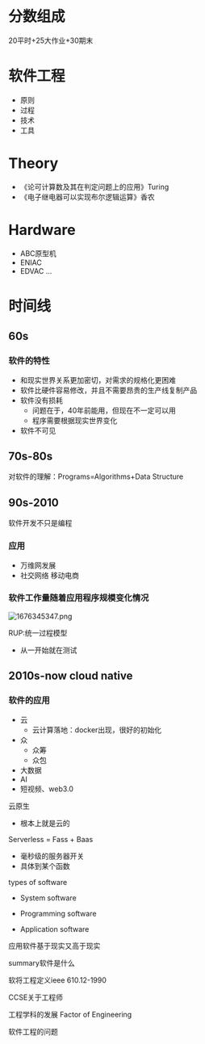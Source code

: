 # 分数组成
20平时+25大作业+30期末
# 软件工程
- 原则
- 过程
- 技术
- 工具
# Theory
- 《论可计算数及其在判定问题上的应用》Turing
- 《电子继电器可以实现布尔逻辑运算》香农

# Hardware
- ABC原型机
- ENIAC
- EDVAC
...

# 时间线
## 60s
### 软件的特性
- 和现实世界关系更加密切，对需求的规格化更困难
- 软件比硬件容易修改，并且不需要昂贵的生产线复制产品
- 软件没有损耗
	- 问题在于，40年前能用，但现在不一定可以用
	- 程序需要根据现实世界变化
- 软件不可见

## 70s-80s
对软件的理解：Programs=Algorithms+Data Structure

## 90s-2010
软件开发不只是编程
### 应用
- 万维网发展
- 社交网络 移动电商

### 软件工作量随着应用程序规模变化情况
![1676345347.png](https://chillcharlie-img.oss-cn-hangzhou.aliyuncs.com/imgae/2023/02/14/031903e66e71a1c2240d2dc459fdc5cb_1676345347.png)


RUP:统一过程模型
- 从一开始就在测试



## 2010s-now cloud native
### 软件的应用
- 云
	- 云计算落地：docker出现，很好的初始化
- 众
	- 众筹
	- 众包
- 大数据
- AI
- 短视频、web3.0


云原生
- 根本上就是云的

Serverless = Fass + Baas
- 毫秒级的服务器开关
- 具体到某个函数

types of software
- System software

- Programming software

- Application software


应用软件基于现实又高于现实



summary软件是什么



软将工程定义ieee 610.12-1990


CCSE关于工程师


工程学科的发展
Factor of Engineering

软件工程的问题